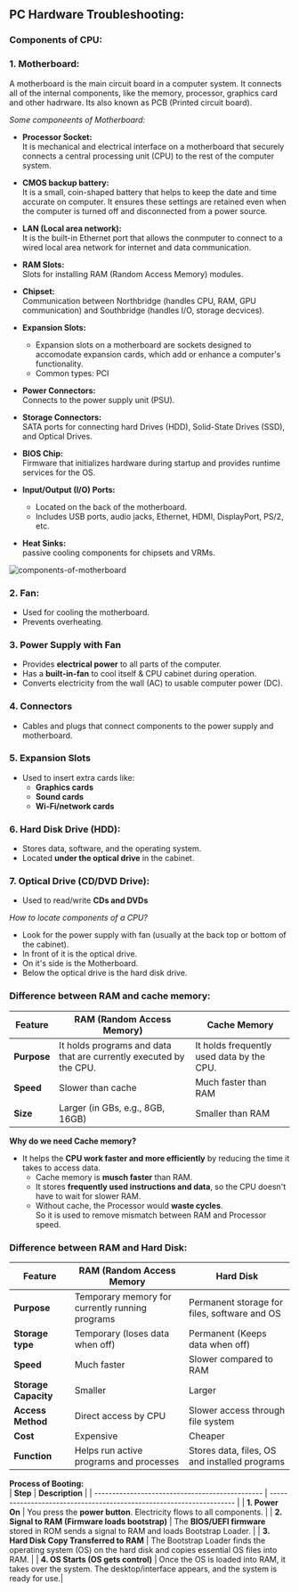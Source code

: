 ## PC Hardware Troubleshooting:
### Components of CPU:
### 1. Motherboard:
A motherboard is the main circuit board in a computer system. It connects all of the internal components, like the memory, processor, graphics card and other hadrware. Its also known as PCB (Printed circuit board).

*Some componeents of Motherboard:* <br>
- **Processor Socket:** <br>
  It is mechanical and electrical interface on a motherboard that securely connects a central processing unit (CPU) to the rest of the computer system.

- **CMOS backup battery:** <br>
  It is a small, coin-shaped battery that helps to keep the date and time accurate on computer. It ensures these settings are retained even when the computer is turned off and disconnected from a power source.

- **LAN (Local area network):** <br>
  It is the built-in Ethernet port that allows the conmputer to connect to a wired local area network for internet and data communication.

- **RAM Slots:** <br>
  Slots for installing RAM (Random Access Memory) modules.

- **Chipset:** <br>
  Communication between Northbridge (handles CPU, RAM, GPU communication) and Southbridge (handles I/O, storage decvices).

- **Expansion Slots:** <br>
  - Expansion slots on a motherboard are sockets designed to accomodate expansion cards, which add or enhance a computer's functionality.
  - Common types: PCI

- **Power Connectors:** <br>
  Connects to the power supply unit (PSU).

- **Storage Connectors:** <br>
  SATA ports for connecting hard Drives (HDD), Solid-State Drives (SSD), and Optical Drives.

- **BIOS Chip:** <br>
  Firmware that initializes hardware during startup and provides runtime services for the OS.

- **Input/Output (I/O) Ports:** <br>
  - Located on the back of the motherboard.
  - Includes USB ports, audio jacks, Ethernet, HDMI, DisplayPort, PS/2, etc.

- **Heat Sinks:** <br>
  passive cooling components for chipsets and VRMs.

![components-of-motherboard](https://github.com/user-attachments/assets/350d1dd5-62c7-4c8c-964c-65aeb110688c)

### 2. **Fan:**

* Used for cooling the motherboard.
* Prevents overheating.

### 3. **Power Supply with Fan**

 * Provides **electrical power** to all parts of the computer.
 * Has a **built-in-fan** to cool itself & CPU cabinet during operation.
 * Converts electricity from the wall (AC) to usable computer power (DC).

### 4. **Connectors**

* Cables and plugs that connect components to the power supply and motherboard.

### 5. **Expansion Slots**
* Used to insert extra cards like:<br>
  * **Graphics cards**
  * **Sound cards**
  * **Wi-Fi/network cards**

### 6. **Hard Disk Drive (HDD):**
* Stores data, software, and the operating system.
* Located **under the optical drive** in the cabinet.

### 7. **Optical Drive (CD/DVD Drive):**

* Used to read/write **CDs and DVDs**

*How to locate components of a CPU?*

- Look for the power supply with fan (usually at the back top or bottom of the cabinet).
- In front of it is the optical drive.
- On it's side is the Motherboard.
- Below the optical drive is the hard disk drive. 

### Difference between RAM and cache memory:

|Feature         | **RAM (Random Access Memory)**                                      | **Cache Memory**                          |
| -------------- | ------------------------------------------------------------------- | ----------------------------------------- |
| **Purpose**    | It holds programs and data that are currently executed by the CPU.  | It holds frequently used data by the CPU. |
| **Speed**      | Slower than cache                                                   | Much faster than RAM                      |
| **Size**       | Larger (in GBs, e.g., 8GB, 16GB)                                    | Smaller than RAM                          |

**Why do we need Cache memory?**
- It helps the **CPU work faster and more efficiently** by reducing the time it takes to access data.
  * Cache memory is **musch faster** than RAM.
  * It stores **frequently used instructions and data**, so the CPU doesn't have to wait for slower RAM.
  * Without cache, the Processor would **waste cycles**.<br>
So it is used to remove mismatch between RAM and Processor speed.

### Difference between RAM and Hard Disk:
| Feature                | RAM (Random Access Memory                       | Hard Disk                                     |
| ---------------------- | ----------------------------------------------- | --------------------------------------------- |
| **Purpose**            | Temporary memory for currently running programs | Permanent storage for files, software and OS  |
| **Storage type**       | Temporary (loses data when off)                 | Permanent (Keeps data when off)               |
| **Speed**              | Much faster                                     | Slower compared to RAM                        |
| **Storage Capacity**   | Smaller                                         | Larger                                        |
| **Access Method**      | Direct access by CPU                            | Slower access through file system             |
| **Cost**               | Expensive                                       | Cheaper                                       |
| **Function**           | Helps run active programs and processes         | Stores data, files, OS and installed programs |

**Process of Booting:**                            
| **Step**                                        | **Description**                                                      |
| ----------------------------------------------- | -------------------------------------------------------------------- |
| **1. Power On**                                 | You press the **power button**. Electricity flows to all components. |
| **2. Signal to RAM (Firmware loads bootstrap)** | The **BIOS/UEFI firmware** stored in ROM sends a signal to RAM and loads Bootstrap Loader. |
| **3. Hard Disk Copy Transferred to RAM**        | The Bootstrap Loader finds the operating system (OS) on the hard disk and copies essential OS files into RAM. |
| **4. OS Starts (OS gets control)**              | Once the OS is loaded into RAM, it takes over the system. The desktop/interface appears, and the system is ready for use.|
